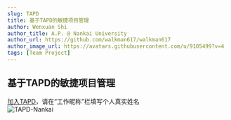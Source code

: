 ```yaml
---
slug: TAPD
title: 基于TAPD的敏捷项目管理
author: Wenxuan Shi
author_title: A.P. @ Nankai University
author_url: https://github.com/walkman617/walkman617
author_image_url: https://avatars.githubusercontent.com/u/9105499?v=4
tags: [Team Project]
---
```



## 基于TAPD的敏捷项目管理
[加入TAPD](https://www.tapd.cn/invite_confirms/link_invite_activate?token=5941af889072be40b5b14e72be7b4de8)，请在“工作昵称”栏填写个人真实姓名  
![TAPD-Nankai](/img/tutorial/tapd.jpg)  